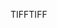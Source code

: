 <span data-ttu-id="a8a38-101">TIFF</span><span class="sxs-lookup"><span data-stu-id="a8a38-101">TIFF</span></span>
